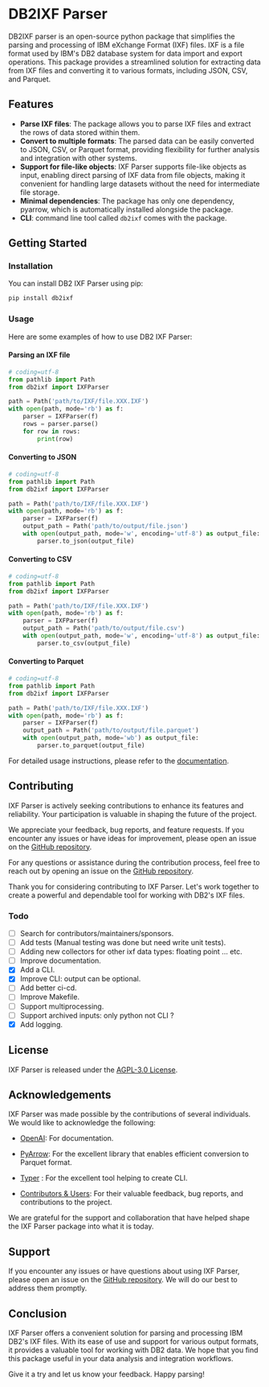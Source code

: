 # DB2IXF Parser

DB2IXF parser is an open-source python package that simplifies the parsing 
and processing of IBM eXchange Format (IXF) files. IXF is a file format 
used by IBM's DB2 database system for data import and export operations. 
This package provides a streamlined solution for extracting data from IXF files and 
converting it to various formats, including JSON, CSV, and Parquet.

## Features

- **Parse IXF files**: The package allows you to parse IXF files and extract 
the rows of data stored within them.
- **Convert to multiple formats**: The parsed data can be easily converted 
to JSON, CSV, or Parquet format, providing flexibility for further 
analysis and integration with other systems.
- **Support for file-like objects**: IXF Parser supports file-like objects 
as input, enabling direct parsing of IXF data from file objects, 
making it convenient for handling large datasets without the need 
for intermediate file storage.
- **Minimal dependencies**: The package has only one dependency, pyarrow, 
which is automatically installed alongside the package.
- **CLI**: command line tool called ``db2ixf`` comes with the package.

## Getting Started

### Installation

You can install DB2 IXF Parser using pip:

```bash
pip install db2ixf
```

### Usage

Here are some examples of how to use DB2 IXF Parser:

#### Parsing an IXF file

```python
# coding=utf-8
from pathlib import Path
from db2ixf import IXFParser

path = Path('path/to/IXF/file.XXX.IXF')
with open(path, mode='rb') as f:
    parser = IXFParser(f)
    rows = parser.parse()
    for row in rows:
        print(row)
```

#### Converting to JSON

```python
# coding=utf-8
from pathlib import Path
from db2ixf import IXFParser

path = Path('path/to/IXF/file.XXX.IXF')
with open(path, mode='rb') as f:
    parser = IXFParser(f)
    output_path = Path('path/to/output/file.json')
    with open(output_path, mode='w', encoding='utf-8') as output_file:
        parser.to_json(output_file)
```

#### Converting to CSV

```python
# coding=utf-8
from pathlib import Path
from db2ixf import IXFParser

path = Path('path/to/IXF/file.XXX.IXF')
with open(path, mode='rb') as f:
    parser = IXFParser(f)
    output_path = Path('path/to/output/file.csv')
    with open(output_path, mode='w', encoding='utf-8') as output_file:
        parser.to_csv(output_file)
```

#### Converting to Parquet

```python
# coding=utf-8
from pathlib import Path
from db2ixf import IXFParser

path = Path('path/to/IXF/file.XXX.IXF')
with open(path, mode='rb') as f:
    parser = IXFParser(f)
    output_path = Path('path/to/output/file.parquet')
    with open(output_path, mode='wb') as output_file:
        parser.to_parquet(output_file)
```

For detailed usage instructions, please refer to the 
[documentation](https://github.com/ismailhammounou/db2ixf).

## Contributing

IXF Parser is actively seeking contributions to enhance its features 
and reliability. Your participation is valuable in shaping the future 
of the project.

We appreciate your feedback, bug reports, and feature requests. 
If you encounter any issues or have ideas for improvement, 
please open an issue on the 
[GitHub repository](https://github.com/ismailhammounou/db2ixf/issues).

For any questions or assistance during the contribution process, 
feel free to reach out by opening an issue on the 
[GitHub repository](https://github.com/ismailhammounou/db2ixf/issues).

Thank you for considering contributing to IXF Parser.
Let's work together to create a powerful and dependable tool 
for working with DB2's IXF files.

### Todo

- [ ] Search for contributors/maintainers/sponsors.
- [ ] Add tests (Manual testing was done but need write unit tests).
- [ ] Adding new collectors for other ixf data types: floating point ... etc.
- [ ] Improve documentation.
- [x] Add a CLI.
- [x] Improve CLI: output can be optional.
- [ ] Add better ci-cd.
- [ ] Improve Makefile.
- [ ] Support multiprocessing.
- [ ] Support archived inputs: only python not CLI ?
- [x] Add logging.

## License

IXF Parser is released under the 
[AGPL-3.0 License](https://github.com/ismailhammounou/db2ixf/blob/main/LICENSE).

## Acknowledgements

IXF Parser was made possible by the contributions of several individuals. 
We would like to acknowledge the following:

- [OpenAI](https://openai.com/): For documentation.

- [PyArrow](https://arrow.apache.org/): For the excellent library that 
enables efficient conversion to Parquet format.

- [Typer](https://typer.tiangolo.com/) : For the excellent tool helping 
to create CLI.

- [Contributors \& Users](https://github.com/ismailhammounou/db2ixf/graphs/contributors): 
For their valuable feedback, bug reports, and contributions to the project.

We are grateful for the support and collaboration that have helped shape
the IXF Parser package into what it is today.

## Support

If you encounter any issues or have questions about using IXF Parser, 
please open an issue on the 
[GitHub repository](https://github.com/ismailhammounou/db2ixf/issues). 
We will do our best to address them promptly.

## Conclusion

IXF Parser offers a convenient solution for parsing and processing 
IBM DB2's IXF files. With its ease of use and support for various 
output formats, it provides a valuable tool for working with DB2 data. 
We hope that you find this package useful in your data analysis and 
integration workflows.

Give it a try and let us know your feedback. Happy parsing!